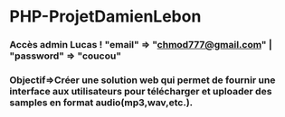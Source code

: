 # PHP-ProjetDamienLebon

### Accès admin Lucas ! "email" => "chmod777@gmail.com" | "password" => "coucou"


### Objectif=>Créer une solution web qui permet de fournir une interface aux utilisateurs pour télécharger et uploader des samples en format audio(mp3,wav,etc.).

